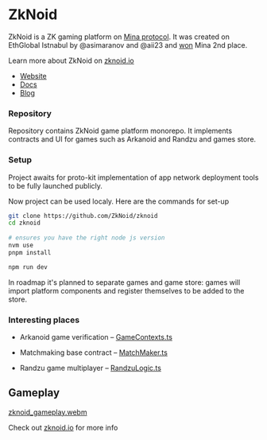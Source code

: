 # ZkNoid

ZkNoid is a ZK gaming platform on [Mina protocol](https://minaprotocol.com/).
It was created on EthGlobal Istnabul by @asimaranov and @aii23 and [won](https://ethglobal.com/showcase/zknoid-nr5ef) Mina 2nd place.

Learn more about ZkNoid on [zknoid.io](https://www.zknoid.io/)
- [Website](https://www.zknoid.io/)
- [Docs](https://docs.zknoid.io/)
- [Blog](https://zknoid.medium.com/)

### Repository

Repository contains ZkNoid game platform monorepo. 
It implements contracts and UI for games such as Arkanoid and Randzu and games store.

### Setup
Project awaits for proto-kit implementation of app network deployment tools to be fully launched publicly.  

Now project can be used localy. Here are the commands for set-up

```bash
git clone https://github.com/ZkNoid/zknoid
cd zknoid
 
# ensures you have the right node js version
nvm use
pnpm install

npm run dev
```

In roadmap it's planned to separate games and game store: games will import platform components and register themselves to be added to the store.


### Interesting places
- Arkanoid game verification – [GameContexts.ts](https://github.com/ZkNoid/zknoid/blob/develop/packages/chain/src/GameContext.ts)

- Matchmaking base contract – [MatchMaker.ts](https://github.com/ZkNoid/zknoid/blob/develop/packages/chain/src/MatchMaker.ts)

- Randzu game multiplayer – [RandzuLogic.ts](https://github.com/ZkNoid/zknoid/blob/develop/packages/chain/src/RandzuLogic.ts)


## Gameplay

[zknoid_gameplay.webm](https://github.com/ZkNoid/zknoid/assets/25568730/2c83bddf-d28a-43fd-abef-145f593b1f57)


Check out [zknoid.io](https://www.zknoid.io/) for more info
